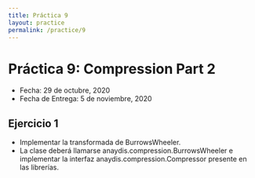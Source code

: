```yaml
---
title: Práctica 9
layout: practice
permalink: /practice/9
---
```


# Práctica 9: Compression Part 2

* Fecha: 29 de octubre, 2020
* Fecha de Entrega: 5 de noviembre, 2020

## Ejercicio 1

* Implementar la transformada de BurrowsWheeler.
* La clase deberá llamarse anaydis.compression.BurrowsWheeler e implementar la interfaz anaydis.compression.Compressor presente en las librerías.
